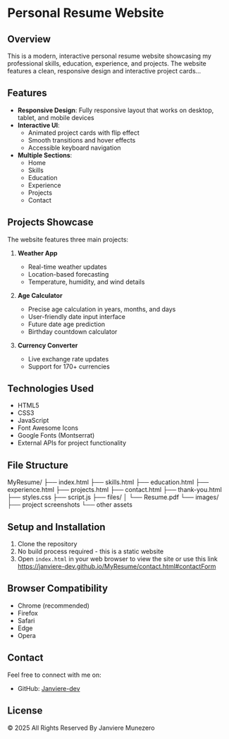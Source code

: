 # Personal Resume Website

## Overview
This is a modern, interactive personal resume website showcasing my professional skills, education, experience, and projects. The website features a clean, responsive design and interactive project cards...

## Features
- **Responsive Design**: Fully responsive layout that works on desktop, tablet, and mobile devices
- **Interactive UI**: 
  - Animated project cards with flip effect
  - Smooth transitions and hover effects
  - Accessible keyboard navigation
- **Multiple Sections**:
  - Home
  - Skills
  - Education
  - Experience
  - Projects
  - Contact

## Projects Showcase
The website features three main projects:
1. **Weather App**
   - Real-time weather updates
   - Location-based forecasting
   - Temperature, humidity, and wind details

2. **Age Calculator**
   - Precise age calculation in years, months, and days
   - User-friendly date input interface
   - Future date age prediction
   - Birthday countdown calculator

3. **Currency Converter**
   - Live exchange rate updates
   - Support for 170+ currencies

## Technologies Used
- HTML5
- CSS3
- JavaScript
- Font Awesome Icons
- Google Fonts (Montserrat)
- External APIs for project functionality

## File Structure

MyResume/
├── index.html
├── skills.html
├── education.html
├── experience.html
├── projects.html
├── contact.html
├── thank-you.html
├── styles.css
├── script.js
├── files/
│   └── Resume.pdf
└── images/
    ├── project screenshots
    └── other assets


## Setup and Installation
1. Clone the repository
2. No build process required - this is a static website
3. Open `index.html` in your web browser to view the site or use this link https://janviere-dev.github.io/MyResume/contact.html#contactForm

## Browser Compatibility
- Chrome (recommended)
- Firefox
- Safari
- Edge
- Opera

## Contact
Feel free to connect with me on:
- GitHub: [Janviere-dev](https://github.com/Janviere-dev)
  
## License
© 2025 All Rights Reserved By Janviere Munezero
